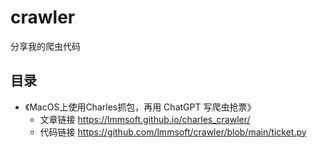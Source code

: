 # crawler
分享我的爬虫代码

## 目录
- 《MacOS上使用Charles抓包，再用 ChatGPT 写爬虫抢票》 
  - 文章链接 https://lmmsoft.github.io/charles_crawler/ 
  - 代码链接 https://github.com/lmmsoft/crawler/blob/main/ticket.py
